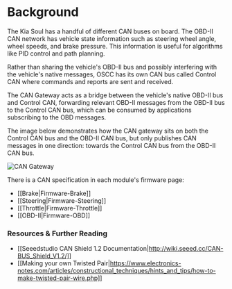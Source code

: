 # Background

The Kia Soul has a handful of different CAN buses on board. The OBD-II CAN network has vehicle state information such as steering wheel angle, wheel speeds, and brake pressure. This information is useful for algorithms like PID control and path planning.

Rather than sharing the vehicle's OBD-II bus and possibly interfering with the vehicle's native messages, OSCC has its own CAN bus called Control CAN where commands and reports are sent and received.

The CAN Gateway acts as a bridge between the vehicle's native OBD-II bus and Control CAN, forwarding relevant OBD-II messages from the OBD-II bus to the Control CAN bus, which can be consumed by applications subscribing to the OBD messages.

The image below demonstrates how the CAN gateway sits on both the Control CAN bus and the OBD-II CAN bus, but only publishes CAN messages in one direction: towards the Control CAN bus from the OBD-II CAN bus.

![CAN Gateway](/images/can/can_gateway_diagram.png)

There is a CAN specification in each module's firmware page:

* [[Brake|Firmware-Brake]]
* [[Steering|Firmware-Steering]]
* [[Throttle|Firmware-Throttle]]
* [[OBD-II|Firmware-OBD]]

### Resources & Further Reading

* [[Seeedstudio CAN Shield 1.2 Documentation|http://wiki.seeed.cc/CAN-BUS_Shield_V1.2/]]
* [[Making your own Twisted Pair|https://www.electronics-notes.com/articles/constructional_techniques/hints_and_tips/how-to-make-twisted-pair-wire.php]]

